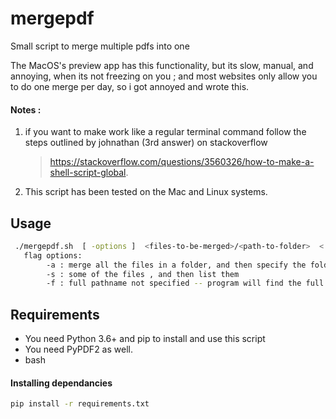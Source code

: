 # mergepdf
Small script to merge multiple pdfs into one

The MacOS's preview app has this functionality, but its slow, manual, and annoying, when its not freezing on you ; and most websites only allow you to do one merge per day, so i got annoyed and wrote this. 

#### Notes :
  1. if you want to make work like a regular terminal command follow the steps outlined by johnathan (3rd answer) on stackoverflow 
     > https://stackoverflow.com/questions/3560326/how-to-make-a-shell-script-global.
  2. This script has been tested on the Mac and Linux systems.

## Usage
```sh
 ./mergepdf.sh  [ -options ]  <files-to-be-merged>/<path-to-folder>  < name-for-output-file >
   flag options: 
        -a : merge all the files in a folder, and then specify the folder. For current directory use .        (TODO - the default is the current folder)
        -s : some of the files , and then list them
        -f : full pathname not specified -- program will find the full filepath for all files ( if they exist )
```

## Requirements

- You need Python 3.6+ and pip to install and use this script
- You need PyPDF2 as well.
- bash

#### Installing dependancies 
```sh
pip install -r requirements.txt
```

